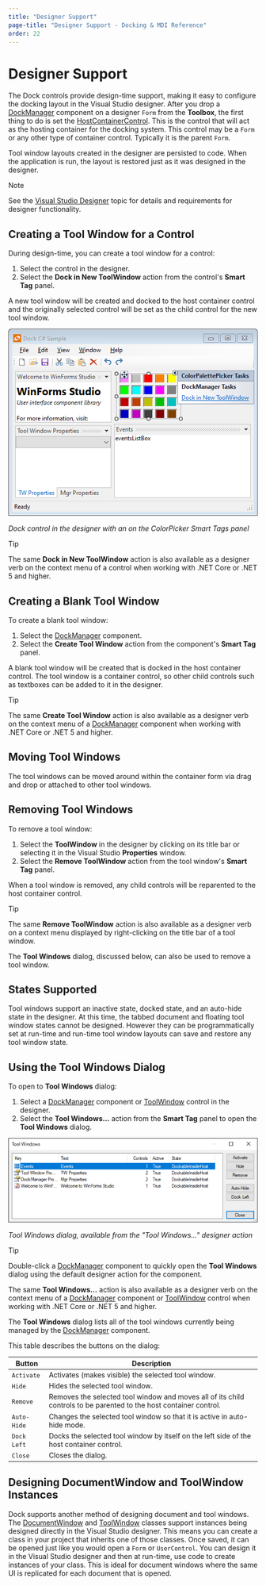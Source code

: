 ```yaml
---
title: "Designer Support"
page-title: "Designer Support - Docking & MDI Reference"
order: 22
---
```

# Designer Support

The Dock controls provide design-time support, making it easy to configure the docking layout in the Visual Studio designer.  After you drop a [DockManager](xref:ActiproSoftware.UI.WinForms.Controls.Docking.DockManager) component on a designer `Form` from the **Toolbox**, the first thing to do is set the [HostContainerControl](xref:ActiproSoftware.UI.WinForms.Controls.Docking.DockManager.HostContainerControl).  This is the control that will act as the hosting container for the docking system.  This control may be a `Form` or any other type of container control.  Typically it is the parent `Form`.

Tool window layouts created in the designer are persisted to code.  When the application is run, the layout is restored just as it was designed in the designer.

> [!NOTE]
> See the [Visual Studio Designer](../visual-studio-designer.md) topic for details and requirements for designer functionality.

## Creating a Tool Window for a Control

During design-time, you can create a tool window for a control:

1. Select the control in the designer.
1. Select the **Dock in New ToolWindow** action from the control's **Smart Tag** panel.

A new tool window will be created and docked to the host container control and the originally selected control will be set as the child control for the new tool window.

![Screenshot](images/dock-controls-designer.png)

*Dock control in the designer with an on the ColorPicker Smart Tags panel*

> [!TIP]
> The same **Dock in New ToolWindow** action is also available as a designer verb on the context menu of a control when working with .NET Core or .NET 5 and higher.

## Creating a Blank Tool Window

To create a blank tool window:

1. Select the [DockManager](xref:ActiproSoftware.UI.WinForms.Controls.Docking.DockManager) component.
1. Select the **Create Tool Window** action from the component's **Smart Tag** panel.

A blank tool window will be created that is docked in the host container control.  The tool window is a container control, so other child controls such as textboxes can be added to it in the designer.

> [!TIP]
> The same **Create Tool Window** action is also available as a designer verb on the context menu of a [DockManager](xref:ActiproSoftware.UI.WinForms.Controls.Docking.DockManager) component when working with .NET Core or .NET 5 and higher.

## Moving Tool Windows

The tool windows can be moved around within the container form via drag and drop or attached to other tool windows.

## Removing Tool Windows

To remove a tool window:

1. Select the **ToolWindow** in the designer by clicking on its title bar or selecting it in the Visual Studio **Properties** window.
1. Select the **Remove ToolWindow** action from the tool window's **Smart Tag** panel.

When a tool window is removed, any child controls will be reparented to the host container control.

> [!TIP]
> 
> The same **Remove ToolWindow** action is also available as a designer verb on a context menu displayed by right-clicking on the title bar of a tool window.
> 
> The **Tool Windows** dialog, discussed below, can also be used to remove a tool window.

## States Supported

Tool windows support an inactive state, docked state, and an auto-hide state in the designer.  At this time, the tabbed document and floating tool window states cannot be designed.  However they can be programmatically set at run-time and run-time tool window layouts can save and restore any tool window state.

## Using the Tool Windows Dialog

To open to **Tool Windows** dialog:

1. Select a [DockManager](xref:ActiproSoftware.UI.WinForms.Controls.Docking.DockManager) component or [ToolWindow](xref:ActiproSoftware.UI.WinForms.Controls.Docking.ToolWindow) control in the designer.
1. Select the **Tool Windows...** action from the **Smart Tag** panel to open the **Tool Windows** dialog.

![Screenshot](images/dock-controls-designer-tool-windows-dialog.png)

*Tool Windows dialog, available from the "Tool Windows..." designer action*

> [!TIP]
> 
> Double-click a [DockManager](xref:ActiproSoftware.UI.WinForms.Controls.Docking.DockManager) component to quickly open the **Tool Windows** dialog using the default designer action for the component.
> 
> The same **Tool Windows...** action is also available as a designer verb on the context menu of a [DockManager](xref:ActiproSoftware.UI.WinForms.Controls.Docking.DockManager) component or [ToolWindow](xref:ActiproSoftware.UI.WinForms.Controls.Docking.ToolWindow) control when working with .NET Core or .NET 5 and higher.

The **Tool Windows** dialog lists all of the tool windows currently being managed by the [DockManager](xref:ActiproSoftware.UI.WinForms.Controls.Docking.DockManager) component.

This table describes the buttons on the dialog:

| Button | Description |
|-----|-----|
| `Activate` | Activates (makes visible) the selected tool window. |
| `Hide` | Hides the selected tool window. |
| `Remove` | Removes the selected tool window and moves all of its child controls to be parented to the host container control. |
| `Auto-Hide` | Changes the selected tool window so that it is active in auto-hide mode. |
| `Dock Left` | Docks the selected tool window by itself on the left side of the host container control. |
| `Close` | Closes the dialog. |

## Designing DocumentWindow and ToolWindow Instances

Dock supports another method of designing document and tool windows.  The [DocumentWindow](xref:ActiproSoftware.UI.WinForms.Controls.Docking.DocumentWindow) and [ToolWindow](xref:ActiproSoftware.UI.WinForms.Controls.Docking.ToolWindow) classes support instances being designed directly in the Visual Studio designer.  This means you can create a class in your project that inherits one of those classes.  Once saved, it can be opened just like you would open a `Form` or `UserControl`.  You can design it in the Visual Studio designer and then at run-time, use code to create instances of your class.  This is ideal for document windows where the same UI is replicated for each document that is opened.
